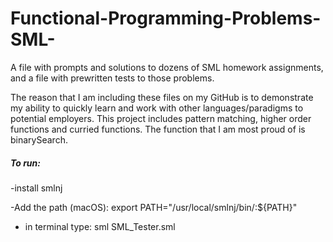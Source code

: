 # Functional-Programming-Problems-SML-

A file with prompts and solutions to dozens of SML homework assignments, and a file with prewritten tests to those problems.

The reason that I am including these files on my GitHub is to demonstrate my ability to quickly learn and work with other languages/paradigms to potential employers. This project includes pattern matching, higher order functions and curried functions. The function that I am most proud of is binarySearch.

##### To run:

-install smlnj

-Add the path (macOS): export PATH="/usr/local/smlnj/bin/:${PATH}"

- in terminal type: sml SML_Tester.sml

